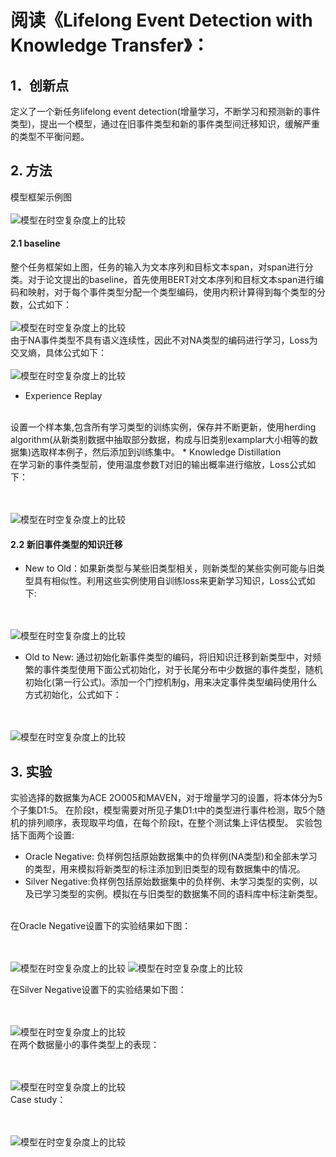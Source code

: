 # 阅读《Lifelong Event Detection with Knowledge Transfer》：

## 1．创新点

定义了一个新任务lifelong event detection(增量学习，不断学习和预测新的事件类型)，提出一个模型，通过在旧事件类型和新的事件类型间迁移知识，缓解严重的类型不平衡问题。

## 2. 方法
模型框架示例图
<br><br>
![模型在时空复杂度上的比较](https://raw.githubusercontent.com/Gun-God/PublicRes/main/img/life1.png)
<br>

#### 2.1 baseline
整个任务框架如上图，任务的输入为文本序列和目标文本span，对span进行分类。对于论文提出的baseline，首先使用BERT对文本序列和目标文本span进行编码和映射，对于每个事件类型分配一个类型编码，使用内积计算得到每个类型的分数，公式如下：
<br><br>
![模型在时空复杂度上的比较](https://raw.githubusercontent.com/Gun-God/PublicRes/main/img/life2.png)
<br>
由于NA事件类型不具有语义连续性，因此不对NA类型的编码进行学习，Loss为交叉熵，具体公式如下：
<br><br>
![模型在时空复杂度上的比较](https://raw.githubusercontent.com/Gun-God/PublicRes/main/img/life3.png)
<br>
* Experience Replay
<br>
  设置一个样本集,包含所有学习类型的训练实例，保存并不断更新，使用herding algorithm(从新类别数据中抽取部分数据，构成与旧类别examplar大小相等的数据集)选取样本例子，然后添加到训练集中。
* Knowledge Distillation
  <br>
  在学习新的事件类型前，使用温度参数T对旧的输出概率进行缩放，Loss公式如下：

  <br><br>
  ![模型在时空复杂度上的比较](https://raw.githubusercontent.com/Gun-God/PublicRes/main/img/life4.png)
  <br>

#### 2.2 新旧事件类型的知识迁移
* New to Old：如果新类型与某些旧类型相关，则新类型的某些实例可能与旧类型具有相似性。利用这些实例使用自训练loss来更新学习知识，Loss公式如下:

<br><br>
  ![模型在时空复杂度上的比较](https://raw.githubusercontent.com/Gun-God/PublicRes/main/img/life5.png)
  <br>

* Old to New: 通过初始化新事件类型的编码，将旧知识迁移到新类型中，对频繁的事件类型使用下面公式初始化，对于长尾分布中少数据的事件类型，随机初始化(第一行公式)。添加一个门控机制g，用来决定事件类型编码使用什么方式初始化，公式如下：
 
<br><br>
  ![模型在时空复杂度上的比较](https://raw.githubusercontent.com/Gun-God/PublicRes/main/img/life6.png)
  <br>

## 3. 实验
实验选择的数据集为ACE 2O005和MAVEN，对于增量学习的设置，将本体分为5个子集D1:5。
在阶段t，模型需要对所见子集D1:t中的类型进行事件检测，取5个随机的排列顺序，表现取平均值，在每个阶段t，在整个测试集上评估模型。
实验包括下面两个设置:
* Oracle Negative: 负样例包括原始数据集中的负样例(NA类型)和全部未学习的类型，用来模拟将新类型的标注添加到旧类型的现有数据集中的情况。
* Silver Negative:负样例包括原始数据集中的负样例、未学习类型的实例，以及已学习类型的实例。模拟在与旧类型的数据集不同的语料库中标注新类型。
<br>
  在Oracle Negative设置下的实验结果如下图：
  
<br><br>
  ![模型在时空复杂度上的比较](https://raw.githubusercontent.com/Gun-God/PublicRes/main/img/life7.png)
  ![模型在时空复杂度上的比较](https://raw.githubusercontent.com/Gun-God/PublicRes/main/img/life8.png)
<br>

  在Silver Negative设置下的实验结果如下图：
  
<br><br>
  ![模型在时空复杂度上的比较](https://raw.githubusercontent.com/Gun-God/PublicRes/main/img/life9.png)
  <br>
  在两个数据量小的事件类型上的表现：
 
 <br><br>
  ![模型在时空复杂度上的比较](https://raw.githubusercontent.com/Gun-God/PublicRes/main/img/life10.png)
  <br>
  Case study：
 
 <br><br>
  ![模型在时空复杂度上的比较](https://raw.githubusercontent.com/Gun-God/PublicRes/main/img/life11.png)
  <br>
